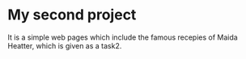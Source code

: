 # My second project
It is a simple web pages which include the famous recepies of Maida Heatter, which is given as a task2.